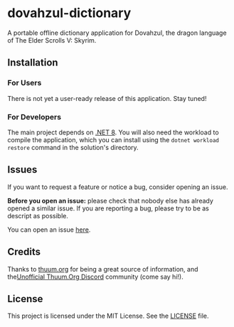 # dovahzul-dictionary

A portable offline dictionary application for Dovahzul, the dragon language of The Elder Scrolls V: Skyrim. 

## Installation

### For Users
There is not yet a user-ready release of this application. Stay tuned! 

### For Developers
The main project depends on [.NET 8](https://dotnet.microsoft.com/download/dotnet/8.0). You will also need the workload to compile the application, which you can install using the `dotnet workload restore` command in the solution's directory. 

## Issues
If you want to request a feature or notice a bug, consider opening an issue. 

**Before you open an issue:** please check that nobody else has already opened a similar issue. If you are reporting a bug, please try to be as descript as possible. 

You can open an issue [here](https://github.com/posh-crouton/dovahzul-dictionary/issues).

## Credits
Thanks to [thuum.org](https://www.thuum.org) for being a great source of information, and the[Unofficial Thuum.Org Discord](https://discord.gg/vAJmAJn) community (come say hi!). 

## License
This project is licensed under the MIT License. See the [LICENSE](LICENSE) file. 